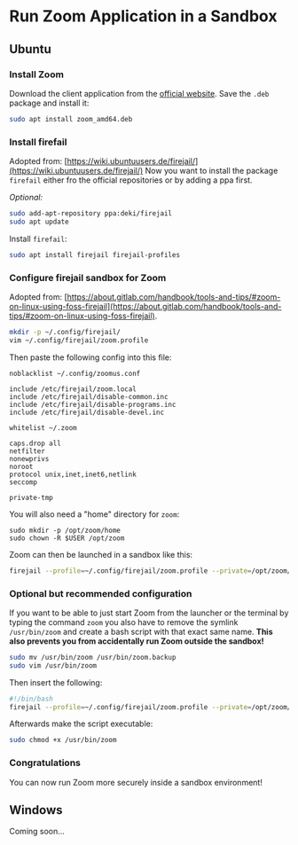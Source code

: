 # Run Zoom Application in a Sandbox
## Ubuntu
### Install Zoom
Download the client application from the [official website](https://zoom.us/download). Save the `.deb` package and install it:
```bash
sudo apt install zoom_amd64.deb
```
### Install firefail
Adopted from: [https://wiki.ubuntuusers.de/firejail/](https://wiki.ubuntuusers.de/firejail/)
Now you want to install the package `firefail` either fro the official repositories or by adding a ppa first.

*Optional:*
```bash
sudo add-apt-repository ppa:deki/firejail
sudo apt update
```
Install `firefail`:
```bash
sudo apt install firejail firejail-profiles
```

### Configure firejail sandbox for Zoom
Adopted from: [https://about.gitlab.com/handbook/tools-and-tips/#zoom-on-linux-using-foss-firejail](https://about.gitlab.com/handbook/tools-and-tips/#zoom-on-linux-using-foss-firejail).

```bash
mkdir -p ~/.config/firejail/
vim ~/.config/firejail/zoom.profile
```
Then paste the following config into this file:
```
noblacklist ~/.config/zoomus.conf

include /etc/firejail/zoom.local
include /etc/firejail/disable-common.inc
include /etc/firejail/disable-programs.inc
include /etc/firejail/disable-devel.inc

whitelist ~/.zoom

caps.drop all
netfilter
nonewprivs
noroot
protocol unix,inet,inet6,netlink
seccomp

private-tmp
```
You will also need a "home" directory for `zoom`:
```
sudo mkdir -p /opt/zoom/home
sudo chown -R $USER /opt/zoom
```
Zoom can then be launched in a sandbox like this:
```bash
firejail --profile=~/.config/firejail/zoom.profile --private=/opt/zoom/home /opt/zoom/ZoomLauncher
```

### Optional but recommended configuration
If you want to be able to just start Zoom from the launcher or the terminal by typing the command `zoom` you also have to remove the symlink `/usr/bin/zoom` and create a bash script with that exact same name. **This also prevents you from accidentally run Zoom outside the sandbox!**
```bash
sudo mv /usr/bin/zoom /usr/bin/zoom.backup
sudo vim /usr/bin/zoom
```
Then insert the following:
```bash
#!/bin/bash
firejail --profile=~/.config/firejail/zoom.profile --private=/opt/zoom/home /opt/zoom/ZoomLauncher
```
Afterwards make the script executable:
```bash
sudo chmod +x /usr/bin/zoom
```
### Congratulations
You can now run Zoom more securely inside a sandbox environment!

## Windows
Coming soon...
